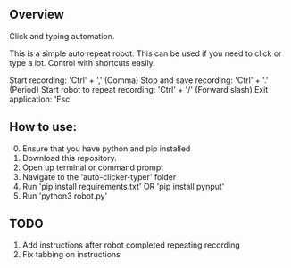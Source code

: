 ## Overview
Click and typing automation. 

This is a simple auto repeat robot. This can be used if you need to click or type a lot. Control with shortcuts easily.

Start recording: 'Ctrl' + ',' (Comma)
Stop and save recording: 'Ctrl' + '.' (Period)
Start robot to repeat recording: 'Ctrl' + '/' (Forward slash)
Exit application: 'Esc'

## How to use:
0. Ensure that you have python and pip installed
1. Download this repository.
2. Open up terminal or command prompt
3. Navigate to the 'auto-clicker-typer' folder
4. Run 'pip install requirements.txt' OR 'pip install pynput'
5. Run 'python3 robot.py'

## TODO
1. Add instructions after robot completed repeating recording
2. Fix tabbing on instructions